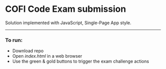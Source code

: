 # COFI Code Exam submission

Solution implemented with JavaScript, Single-Page App style.

____
### To run:
* Download repo
* Open _index.html_ in a web browser 
* Use the green & gold buttons to trigger the exam challenge actions
